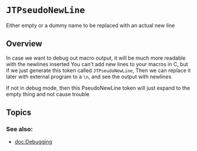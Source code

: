 # ``JTPseudoNewLine``

Either empty or a dummy name to be replaced with an actual new line

## Overview

In case we want to debug out macro output, it will be much more readable with the newlines inserted
You can't add new lines to your macros in C, but if we just generate this token called `JTPseudoNewLine`,
Then we can replace it later with external program to a `\n`, and see the output with newlines

If not in debug mode, then this PseudoNewLine token will just expand to the empty thing and not cause trouble

## Topics

### See also:

- <doc:Debugging>
